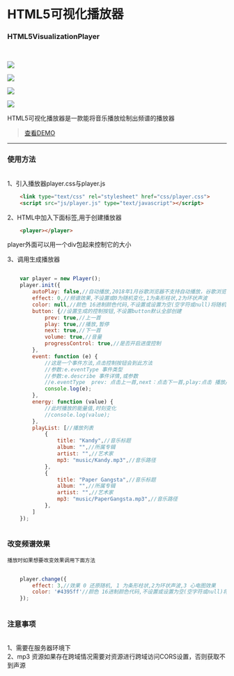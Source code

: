 # HTML5可视化播放器
### HTML5VisualizationPlayer
<br>

![](https://poppinrubo.github.io/HTML5VisualizationPlayer/images/1.gif)

![](https://poppinrubo.github.io/HTML5VisualizationPlayer/images/2.gif)

![](https://poppinrubo.github.io/HTML5VisualizationPlayer/images/3.gif)

![](https://poppinrubo.github.io/HTML5VisualizationPlayer/images/demo.png)

HTML5可视化播放器是一款能将音乐播放绘制出频谱的播放器  
> [查看DEMO](https://www.hiphopbl.com/radio/ "街舞部落,街舞音乐电台")  

<hr>

### 使用方法

<br>
1、引入播放器player.css与player.js

``` html
    <link type="text/css" rel="stylesheet" href="css/player.css">
    <script src="js/player.js" type="text/javascript"></script>    
```
2、HTML中加入下面标签,用于创建播放器

``` html
    <player></player>   
```
player外面可以用一个div包起来控制它的大小

3、调用生成播放器

``` javascript

    var player = new Player();
    player.init({
        autoPlay: false,//自动播放,2018年1月谷歌浏览器不支持自动播放，谷歌浏览器设置true不能自动播放
        effect: 0,//频谱效果,不设置或0为随机变化,1为条形柱状,2为环状声波
        color: null,//颜色 16进制颜色代码,不设置或设置为空(空字符或null)将随机使用默认颜色
        button: {//设置生成的控制按钮,不设置button默认全部创建
            prev: true,//上一首
            play: true,//播放,暂停
            next: true,//下一首
            volume: true,//音量
            progressControl: true,//是否开启进度控制
        },
        event: function (e) {
            //这是一个事件方法,点击控制按钮会到此方法
            //参数:e.eventType 事件类型
            //参数:e.describe 事件详情,或参数
            //e.eventType  prev: 点击上一首,next：点击下一首,play:点击 播放/暂停
            console.log(e);
        },
        energy: function (value) {
            //此时播放的能量值,时刻变化
            //console.log(value);
        },
        playList: [//播放列表
            {
                title: "Kandy",//音乐标题
                album: "",//所属专辑
                artist: "",//艺术家
                mp3: "music/Kandy.mp3",//音乐路径
            },
            {
                title: "Paper Gangsta",//音乐标题
                album: "",//所属专辑
                artist: "",//艺术家
                mp3: "music/PaperGangsta.mp3",//音乐路径
            },
        ]
    });
    
```

### 改变频谱效果
    播放时如果想要改变效果调用下面方法
    
``` javascript
    
    player.change({
        effect: 3,//效果 0 还原随机, 1 为条形柱状,2为环状声波,3 心电图效果
        color: '#4395ff'//颜色 16进制颜色代码,不设置或设置为空(空字符或null)将随机使用默认颜色
    });
        
```

### 注意事项
<br>
    1、需要在服务器环境下
<br>
    2、mp3 资源如果存在跨域情况需要对资源进行跨域访问CORS设置，否则获取不到声源
